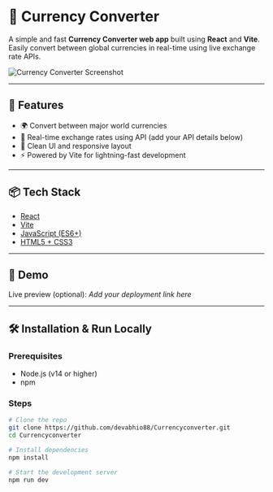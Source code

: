 # 💱 Currency Converter

A simple and fast **Currency Converter web app** built using **React** and **Vite**. Easily convert between global currencies in real-time using live exchange rate APIs.

![Currency Converter Screenshot](./public/screenshot.png)

---

## 🚀 Features

- 🌍 Convert between major world currencies
- 🔄 Real-time exchange rates using API (add your API details below)
- 🧮 Clean UI and responsive layout
- ⚡ Powered by Vite for lightning-fast development

---

## 📦 Tech Stack

- [React](https://reactjs.org/)
- [Vite](https://vitejs.dev/)
- [JavaScript (ES6+)](https://developer.mozilla.org/en-US/docs/Web/JavaScript)
- [HTML5 + CSS3](https://developer.mozilla.org/en-US/docs/Web)

---

## 📸 Demo

Live preview (optional): _Add your deployment link here_

---

## 🛠️ Installation & Run Locally

### Prerequisites
- Node.js (v14 or higher)
- npm

### Steps

```bash
# Clone the repo
git clone https://github.com/devabhio88/Currencyconverter.git
cd Currencyconverter

# Install dependencies
npm install

# Start the development server
npm run dev

